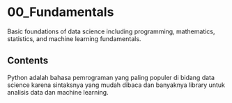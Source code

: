 # 00_Fundamentals

Basic foundations of data science including programming, mathematics, statistics, and machine learning
fundamentals.

## Contents

Python adalah bahasa pemrograman yang paling populer di bidang data science karena sintaksnya yang mudah dibaca dan banyaknya library untuk analisis data dan machine learning.
